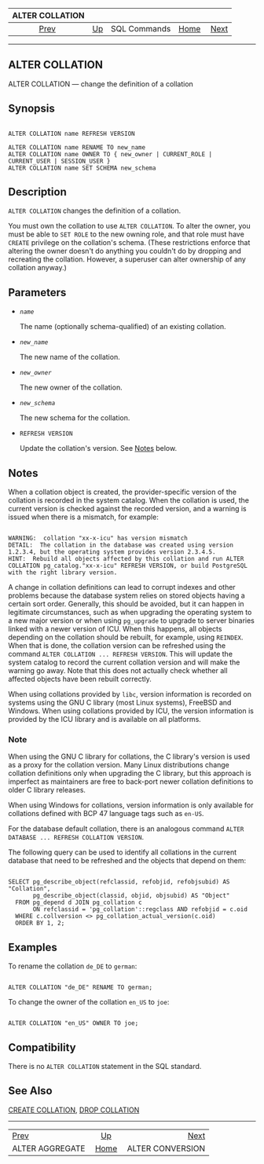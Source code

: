 <!--?xml version="1.0" encoding="UTF-8" standalone="no"?-->

|                   ALTER COLLATION                  |                                        |              |                                                       |                                                      |
| :------------------------------------------------: | :------------------------------------- | :----------: | ----------------------------------------------------: | ---------------------------------------------------: |
| [Prev](sql-alteraggregate.html "ALTER AGGREGATE")  | [Up](sql-commands.html "SQL Commands") | SQL Commands | [Home](index.html "PostgreSQL 17devel Documentation") |  [Next](sql-alterconversion.html "ALTER CONVERSION") |

***

[]()

## ALTER COLLATION

ALTER COLLATION — change the definition of a collation

## Synopsis

```

ALTER COLLATION name REFRESH VERSION

ALTER COLLATION name RENAME TO new_name
ALTER COLLATION name OWNER TO { new_owner | CURRENT_ROLE | CURRENT_USER | SESSION_USER }
ALTER COLLATION name SET SCHEMA new_schema
```

## Description

`ALTER COLLATION` changes the definition of a collation.

You must own the collation to use `ALTER COLLATION`. To alter the owner, you must be able to `SET ROLE` to the new owning role, and that role must have `CREATE` privilege on the collation's schema. (These restrictions enforce that altering the owner doesn't do anything you couldn't do by dropping and recreating the collation. However, a superuser can alter ownership of any collation anyway.)

## Parameters

*   *`name`*

    The name (optionally schema-qualified) of an existing collation.

*   *`new_name`*

    The new name of the collation.

*   *`new_owner`*

    The new owner of the collation.

*   *`new_schema`*

    The new schema for the collation.

*   `REFRESH VERSION`

    Update the collation's version. See [Notes](sql-altercollation.html#SQL-ALTERCOLLATION-NOTES "Notes") below.

## Notes

When a collation object is created, the provider-specific version of the collation is recorded in the system catalog. When the collation is used, the current version is checked against the recorded version, and a warning is issued when there is a mismatch, for example:

```

WARNING:  collation "xx-x-icu" has version mismatch
DETAIL:  The collation in the database was created using version 1.2.3.4, but the operating system provides version 2.3.4.5.
HINT:  Rebuild all objects affected by this collation and run ALTER COLLATION pg_catalog."xx-x-icu" REFRESH VERSION, or build PostgreSQL with the right library version.
```

A change in collation definitions can lead to corrupt indexes and other problems because the database system relies on stored objects having a certain sort order. Generally, this should be avoided, but it can happen in legitimate circumstances, such as when upgrading the operating system to a new major version or when using `pg_upgrade` to upgrade to server binaries linked with a newer version of ICU. When this happens, all objects depending on the collation should be rebuilt, for example, using `REINDEX`. When that is done, the collation version can be refreshed using the command `ALTER COLLATION ... REFRESH VERSION`. This will update the system catalog to record the current collation version and will make the warning go away. Note that this does not actually check whether all affected objects have been rebuilt correctly.

When using collations provided by `libc`, version information is recorded on systems using the GNU C library (most Linux systems), FreeBSD and Windows. When using collations provided by ICU, the version information is provided by the ICU library and is available on all platforms.

### Note

When using the GNU C library for collations, the C library's version is used as a proxy for the collation version. Many Linux distributions change collation definitions only when upgrading the C library, but this approach is imperfect as maintainers are free to back-port newer collation definitions to older C library releases.

When using Windows for collations, version information is only available for collations defined with BCP 47 language tags such as `en-US`.

For the database default collation, there is an analogous command `ALTER DATABASE ... REFRESH COLLATION VERSION`.

The following query can be used to identify all collations in the current database that need to be refreshed and the objects that depend on them:

```

SELECT pg_describe_object(refclassid, refobjid, refobjsubid) AS "Collation",
       pg_describe_object(classid, objid, objsubid) AS "Object"
  FROM pg_depend d JOIN pg_collation c
       ON refclassid = 'pg_collation'::regclass AND refobjid = c.oid
  WHERE c.collversion <> pg_collation_actual_version(c.oid)
  ORDER BY 1, 2;
```

## Examples

To rename the collation `de_DE` to `german`:

```

ALTER COLLATION "de_DE" RENAME TO german;
```

To change the owner of the collation `en_US` to `joe`:

```

ALTER COLLATION "en_US" OWNER TO joe;
```

## Compatibility

There is no `ALTER COLLATION` statement in the SQL standard.

## See Also

[CREATE COLLATION](sql-createcollation.html "CREATE COLLATION"), [DROP COLLATION](sql-dropcollation.html "DROP COLLATION")

***

|                                                    |                                                       |                                                      |
| :------------------------------------------------- | :---------------------------------------------------: | ---------------------------------------------------: |
| [Prev](sql-alteraggregate.html "ALTER AGGREGATE")  |         [Up](sql-commands.html "SQL Commands")        |  [Next](sql-alterconversion.html "ALTER CONVERSION") |
| ALTER AGGREGATE                                    | [Home](index.html "PostgreSQL 17devel Documentation") |                                     ALTER CONVERSION |
